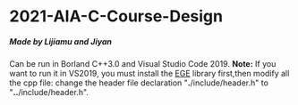 # 2021-AIA-C-Course-Design

##### Made by Lijiamu and Jiyan

Can be run in Borland C++3.0 and Visual Studio Code 2019.
**Note:** If you want to run it in VS2019, you must install the [EGE](https://xege.org/) library first,then modify all the cpp file: change the header file declaration "**.**/include/header.h" to "**..**/include/header.h".